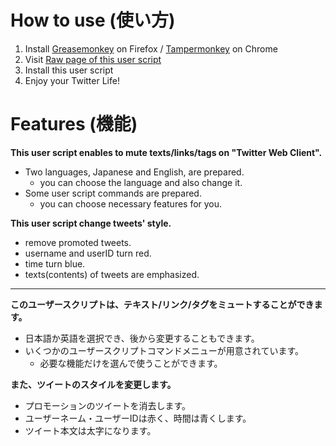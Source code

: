 How to use (使い方)
===================
1. Install [Greasemonkey](https://addons.mozilla.org/en-US/firefox/addon/greasemonkey/) on Firefox / [Tampermonkey](https://chrome.google.com/webstore/detail/tampermonkey/dhdgffkkebhmkfjojejmpbldmpobfkfo) on Chrome
2. Visit [Raw page of this user script](https://raw.githubusercontent.com/mosaicer/Muting_on_Twitter/master/Muting_on_Twitter.user.js)
3. Install this user script
4. Enjoy your Twitter Life!

Features (機能)
===============
__This user script enables to mute texts/links/tags on "Twitter Web Client".__
* Two languages, Japanese and English, are prepared.
  - you can choose the language and also change it.
* Some user script commands are prepared.
  - you can choose necessary features for you.

__This user script change tweets' style.__
* remove promoted tweets.
* username and userID turn red.
* time turn blue.
* texts(contents) of tweets are emphasized.

----------------------------------------------------------------------------------

__このユーザースクリプトは、テキスト/リンク/タグをミュートすることができます。__
* 日本語か英語を選択でき、後から変更することもできます。
* いくつかのユーザースクリプトコマンドメニューが用意されています。
  - 必要な機能だけを選んで使うことができます。

__また、ツイートのスタイルを変更します。__
* プロモーションのツイートを消去します。
* ユーザーネーム・ユーザーIDは赤く、時間は青くします。
* ツイート本文は太字になります。
